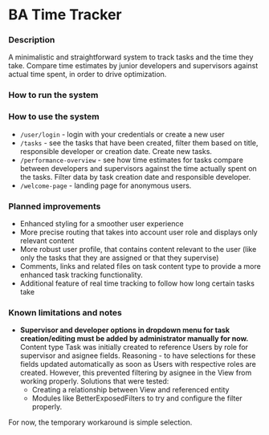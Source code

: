# BA Time Tracker

### Description

A minimalistic and straightforward system to track tasks and the time they take. Compare time estimates by junior developers and supervisors against actual time spent, in order to drive optimization.

### How to run the system

### How to use the system

- `/user/login` - login with your credentials or create a new user
- `/tasks` - see the tasks that have been created, filter them based on title, responsible developer or creation date. Create new tasks.
- `/performance-overview` - see how time estimates for tasks compare between developers and supervisors against the time actually spent on the tasks. Filter data by task creation date and responsible developer.
- `/welcome-page` - landing page for anonymous users.

### Planned improvements

- Enhanced styling for a smoother user experience
- More precise routing that takes into account user role and displays only relevant content
- More robust user profile, that contains content relevant to the user (like only the tasks that they are assigned or that they supervise)
- Comments, links and related files on task content type to provide a more enhanced task tracking functionality.
- Additional feature of real time tracking to follow how long certain tasks take

### Known limitations and notes

- **Supervisor and developer options in dropdown menu for task creation/editing must be added by administrator manually for now.** Content type Task was initially created to reference Users by role for supervisor and asignee fields. Reasoning - to have selections for these fields updated automatically as soon as Users with respective roles are created. However, this prevented filtering by asignee in the View from working properly. Solutions that were tested:
  - Creating a relationship between View and referenced entity
  - Modules like BetterExposedFilters to try and configure the filter properly.

For now, the temporary workaround is simple selection.
